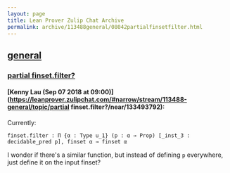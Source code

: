 ```yaml
---
layout: page
title: Lean Prover Zulip Chat Archive 
permalink: archive/113488general/08042partialfinsetfilter.html
---
```


## [general](index.html)
### [partial finset.filter?](08042partialfinsetfilter.html)

#### [Kenny Lau (Sep 07 2018 at 09:00)](https://leanprover.zulipchat.com/#narrow/stream/113488-general/topic/partial finset.filter?/near/133493792):
Currently:
```lean
finset.filter : Π {α : Type u_1} (p : α → Prop) [_inst_3 : decidable_pred p], finset α → finset α
```
I wonder if there's a similar function, but instead of defining `p` everywhere, just define it on the input finset?

